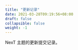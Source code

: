 ```yaml
---
title: "更新记录"
date: 2021-03-28T09:19:56+08:00
draft: false
collapsible: false
weight: -1
---
```


NexT 主题的更新提交记录。
